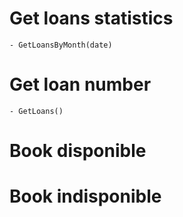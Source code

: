 # Get loans statistics
<!-- on affiche les statisctics des réservations -->
    - GetLoansByMonth(date)

# Get loan number
<!-- on affiche le nombre d'emprunts pour un livre -->
    - GetLoans()

# Book disponible
<!-- Affiche les livre disponible en fesant appel à la fonction GetBooksAvailable() dans bookmanagement -->

# Book indisponible
<!-- Affiche les livre indisponible en fesant appel à la fonction GetBooksNoAvailable() dans bookmanagement -->



 